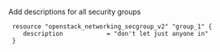 
Add descriptions for all security groups

```hcl
 resource "openstack_networking_secgroup_v2" "group_1" {
 	description            = "don't let just anyone in"
 }
 			
```


